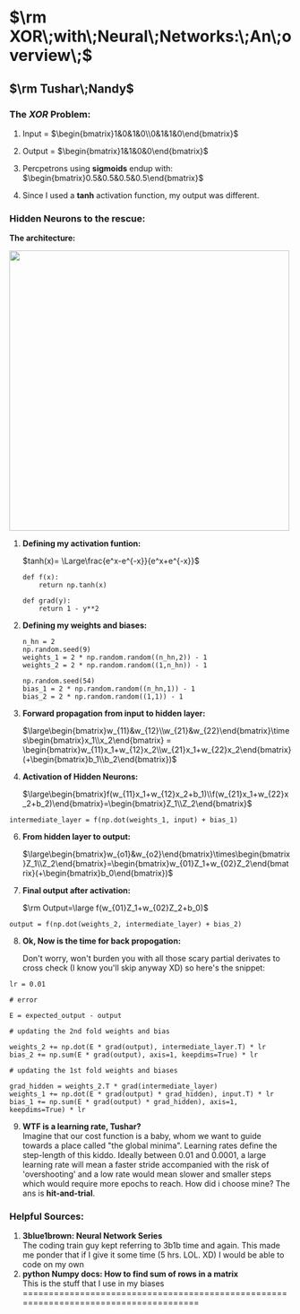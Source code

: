# $\rm XOR\;with\;Neural\;Networks:\;An\;overview\;$
## $\rm Tushar\;Nandy$


### The *XOR* Problem:
1. Input = $\begin{bmatrix}1&0&1&0\\0&1&1&0\end{bmatrix}$
2. Output = $\begin{bmatrix}1&1&0&0\end{bmatrix}$   

3. Percpetrons using **sigmoids** endup with: $\begin{bmatrix}0.5&0.5&0.5&0.5\end{bmatrix}$
4. Since I used a **tanh** activation function, my output was different.

### Hidden Neurons to the rescue:
**The architecture:**

<img src="/home/tushar/Pictures/image072.jpg" width=500>


1. **Defining my activation funtion:**  

    $tanh(x)= \Large\frac{e^x-e^{-x}}{e^x+e^{-x}}$
    ```
    def f(x):
        return np.tanh(x)

    def grad(y):
        return 1 - y**2
    ```
3. **Defining my weights and biases:**
    ```
    n_hn = 2
    np.random.seed(9)
    weights_1 = 2 * np.random.random((n_hn,2)) - 1
    weights_2 = 2 * np.random.random((1,n_hn)) - 1

    np.random.seed(54)
    bias_1 = 2 * np.random.random((n_hn,1)) - 1
    bias_2 = 2 * np.random.random((1,1)) - 1
    ```
4. **Forward propagation from input to hidden layer:**   

    $\large\begin{bmatrix}w_{11}&w_{12}\\w_{21}&w_{22}\end{bmatrix}\times\begin{bmatrix}x_1\\x_2\end{bmatrix} = \begin{bmatrix}w_{11}x_1+w_{12}x_2\\w_{21}x_1+w_{22}x_2\end{bmatrix}(+\begin{bmatrix}b_1\\b_2\end{bmatrix})$  

5. **Activation of Hidden Neurons:**   

    $\large\begin{bmatrix}f(w_{11}x_1+w_{12}x_2+b_1)\\f(w_{21}x_1+w_{22}x_2+b_2)\end{bmatrix}=\begin{bmatrix}Z_1\\Z_2\end{bmatrix}$

```
intermediate_layer = f(np.dot(weights_1, input) + bias_1)
```

6. **From hidden layer to output:**

    $\large\begin{bmatrix}w_{o1}&w_{o2}\end{bmatrix}\times\begin{bmatrix}Z_1\\Z_2\end{bmatrix}=\begin{bmatrix}w_{01}Z_1+w_{02}Z_2\end{bmatrix}(+\begin{bmatrix}b_0\end{bmatrix})$

7. **Final output after activation:**

    $\rm Output=\large f(w_{01}Z_1+w_{02}Z_2+b_0)$
```
output = f(np.dot(weights_2, intermediate_layer) + bias_2)
```

8. **Ok, Now is the time for back propogation:**

    Don't worry, won't burden you with all those scary partial derivates to cross check (I know you'll skip anyway XD) so here's the snippet:

```
lr = 0.01

# error

E = expected_output - output

# updating the 2nd fold weights and bias

weights_2 += np.dot(E * grad(output), intermediate_layer.T) * lr
bias_2 += np.sum(E * grad(output), axis=1, keepdims=True) * lr

# updating the 1st fold weights and biases

grad_hidden = weights_2.T * grad(intermediate_layer)
weights_1 += np.dot(E * grad(output) * grad_hidden), input.T) * lr
bias_1 += np.sum(E * grad(output) * grad_hidden), axis=1, keepdims=True) * lr
```
9. **WTF is a learning rate, Tushar?**  
Imagine that our cost function is a baby, whom we want to guide towards a place called "the global minima". Learning rates define the step-length of this kiddo. Ideally between 0.01 and 0.0001, a large learning rate will mean a faster stride accompanied with the risk of 'overshooting' and a low rate would mean slower and smaller steps which would require more epochs to reach. How did i choose mine? The ans is **hit-and-trial**.  
### Helpful Sources:
1. **3blue1brown: Neural Network Series**   
The coding train guy kept referring to 3b1b time and again. This made me ponder that if I give it some time (5 hrs. LOL. XD) I would be able to code on my own
2. **python Numpy docs: How to find sum of rows in a matrix**   
This is the stuff that I use in my biases   
=====================================================================================
